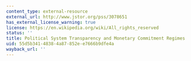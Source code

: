 ```yaml
---
content_type: external-resource
external_url: http://www.jstor.org/pss/3078651
has_external_license_warning: true
license: https://en.wikipedia.org/wiki/All_rights_reserved
status: ''
title: Political System Transparency and Monetary Commitment Regimes
uid: 55d5b341-4838-4a87-852e-e7666b9dfe4a
wayback_url: ''
---
```

